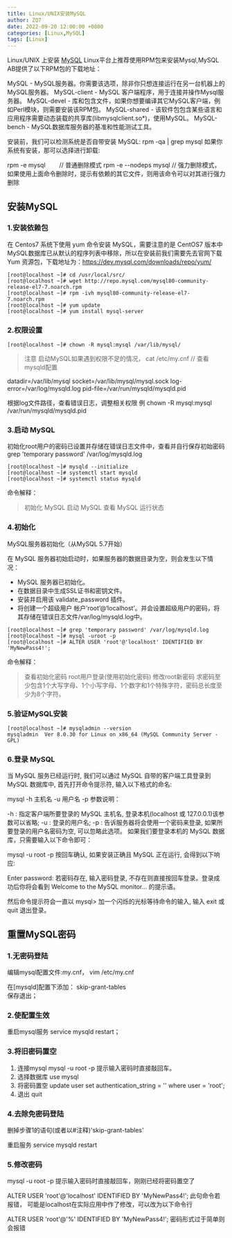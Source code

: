 ```yaml
---
title: Linux/UNIX安装MySQL
author: ZQ7
date: 2022-09-20 12:00:00 +0800
categories: [Linux,MySQL]
tags: [Linux]
---
```


Linux/UNIX 上安装 [MySQL](https://dev.mysql.com/downloads/mysql)
Linux平台上推荐使用RPM包来安装Mysql,MySQL AB提供了以下RPM包的下载地址：

MySQL          - MySQL服务器。你需要该选项，除非你只想连接运行在另一台机器上的MySQL服务器。
MySQL-client - MySQL 客户端程序，用于连接并操作Mysql服务器。
MySQL-devel  - 库和包含文件，如果你想要编译其它MySQL客户端，例如Perl模块，则需要安装该RPM包。
MySQL-shared - 该软件包包含某些语言和应用程序需要动态装载的共享库(libmysqlclient.so*)，使用MySQL。
MySQL-bench  - MySQL数据库服务器的基准和性能测试工具。

安装前，我们可以检测系统是否自带安装 MySQL:
rpm -qa | grep mysql
如果你系统有安装，那可以选择进行卸载:

rpm -e mysql　　            // 普通删除模式
rpm -e --nodeps mysql    // 强力删除模式，如果使用上面命令删除时，提示有依赖的其它文件，则用该命令可以对其进行强力删除

## 安装MySQL

### 1.安装依赖包

在 Centos7 系统下使用 yum 命令安装 MySQL，需要注意的是 CentOS7 版本中 MySQL数据库已从默认的程序列表中移除，所以在安装前我们需要先去官网下载 Yum 资源包，下载地址为：https://dev.mysql.com/downloads/repo/yum/

```shell
[root@localhost ~]# cd /usr/local/src/
[root@localhost ~]# wget http://repo.mysql.com/mysql80-community-release-el7-7.noarch.rpm
[root@localhost ~]# rpm -ivh mysql80-community-release-el7-7.noarch.rpm
[root@localhost ~]# yum update
[root@localhost ~]# yum install mysql-server
```

### 2.权限设置

```shell
[root@localhost ~]# chown -R mysql:mysql /var/lib/mysql/
```

> 注意 启动MySQL如果遇到权限不足的情况，
> cat /etc/my.cnf // 查看mysqld配置

datadir=/var/lib/mysql
socket=/var/lib/mysql/mysql.sock
log-error=/var/log/mysqld.log
pid-file=/var/run/mysqld/mysqld.pid

根据log文件路径，查看错误日志，调整相关权限
例 chown -R mysql:mysql /var/run/mysqld/mysqld.pid

### 3.启动 MySQL

初始化root用户的密码已设置并存储在错误日志文件中，查看并自行保存初始密码
grep 'temporary password' /var/log/mysqld.log 

```shell
[root@localhost ~]# mysqld --initialize
[root@localhost ~]# systemctl start mysqld
[root@localhost ~]# systemctl status mysqld
```

命令解释：

> 初始化 MySQL
> 启动   MySQL
> 查看 MySQL 运行状态

### 4.初始化

MySQL服务器初始化（从MySQL 5.7开始）

在 MySQL 服务器初始启动时，如果服务器的数据目录为空，则会发生以下情况：

- MySQL 服务器已初始化。
- 在数据目录中生成SSL证书和密钥文件。
- 安装并启用该 validate_password 插件。
- 将创建一个超级用户 帐户’root’@‘localhost’。并会设置超级用户的密码，将其存储在错误日志文件/var/log/mysqld.log中。

```shell
[root@localhost ~]# grep 'temporary password' /var/log/mysqld.log
[root@localhost ~]# mysql -uroot -p
[root@localhost ~]# ALTER USER 'root'@'localhost' IDENTIFIED BY 'MyNewPass4!';
```

命令解释：

> 查看初始化密码
> root用户登录(使用初始化密码)
> 修改root新密码
> 求密码至少包含1个大写字母、1个小写字母、1个数字和1个特殊字符，密码总长度至少为8个字符。

### 5.验证MySQL安装

```shell
[root@localhost ~]# mysqladmin --version
mysqladmin  Ver 8.0.30 for Linux on x86_64 (MySQL Community Server - GPL)
```

### 6.登录 MySQL

当 MySQL 服务已经运行时, 我们可以通过 MySQL 自带的客户端工具登录到 MySQL 数据库中, 首先打开命令提示符, 输入以下格式的命名:

mysql -h 主机名 -u 用户名 -p
参数说明：

-h : 指定客户端所要登录的 MySQL 主机名, 登录本机(localhost 或 127.0.0.1)该参数可以省略;
-u : 登录的用户名;
-p : 告诉服务器将会使用一个密码来登录, 如果所要登录的用户名密码为空, 可以忽略此选项。
如果我们要登录本机的 MySQL 数据库，只需要输入以下命令即可：

mysql -u root -p
按回车确认, 如果安装正确且 MySQL 正在运行, 会得到以下响应:

Enter password:
若密码存在, 输入密码登录, 不存在则直接按回车登录。登录成功后你将会看到 Welcome to the MySQL monitor... 的提示语。

然后命令提示符会一直以 mysql> 加一个闪烁的光标等待命令的输入, 输入 exit 或 quit 退出登录。

## 重置MySQL密码

### 1.无密码登陆

编辑mysql配置文件:my.cnf，
vim /etc/my.cnf

在[mysqld]配置下添加：
skip-grant-tables   
保存退出；

### 2.使配置生效

重启mysql服务
service mysqld restart；

### 3.将旧密码置空

1. 连接mysql
    mysql -u root -p 
    提示输入密码时直接敲回车。
2. 选择数据库
    use mysql
3. 将密码置空
    update user set authentication_string = '' where user = 'root';
4. 退出
    quit

### 4.去除免密码登陆

删掉步骤1的语句(或者以#注释)'skip-grant-tables'

重启服务  service mysqld restart

### 5.修改密码

mysql -u root -p
提示输入密码时直接敲回车，刚刚已经将密码置空了

ALTER USER 'root'@'localhost' IDENTIFIED BY 'MyNewPass4!';
此句命令若报错， 可能是localhost在实际应用中作了修改，可以改为以下命令行 

ALTER USER 'root'@'%' IDENTIFIED BY 'MyNewPass4!';
密码形式过于简单则会报错
